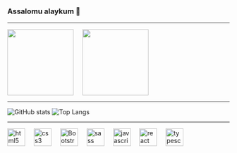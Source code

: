 ### Assalomu alaykum 👋

---

<p style="display: flex; align-items: center; justify-content: start; gap: 20px;">
  <img src="https://www.codewars.com/users/az1mov_f/badges/large" height="150" />
  <img src="https://leetcard.jacoblin.cool/az1mov_f?theme=dark&font=baloo&ext=contest" height="150" />
</p>

---

![GitHub stats](https://github-readme-stats.vercel.app/api?username=az1mov-f&count_private=true&show_icons=true&line_height=40&theme=holi)
![Top Langs](https://github-readme-stats.vercel.app/api/top-langs/?username=az1mov-f&langs_count=5&hide=html,cmake&theme=holi)

---

<div align="left">
  <img src="https://cdn.jsdelivr.net/gh/devicons/devicon/icons/html5/html5-original.svg" height="40" alt="html5 logo"  />
  <img width="12" />
  <img src="https://cdn.jsdelivr.net/gh/devicons/devicon/icons/css3/css3-original.svg" height="40" alt="css3 logo"  />
  <img width="12" />
  <img src="https://cdn.jsdelivr.net/gh/devicons/devicon/icons/bootstrap/bootstrap-original.svg" height="40" alt="Bootstrap logo" />
  <img width="12" />
  <img src="https://cdn.jsdelivr.net/gh/devicons/devicon/icons/sass/sass-original.svg" height="40" alt="sass logo"  />
  <img width="12" />
  <img src="https://cdn.jsdelivr.net/gh/devicons/devicon/icons/javascript/javascript-original.svg" height="40" alt="javascript logo"  />
  <img width="12" />
  <img src="https://cdn.jsdelivr.net/gh/devicons/devicon/icons/react/react-original.svg" height="40" alt="react logo"  />
  <img width="12" />
  <img src="https://cdn.jsdelivr.net/gh/devicons/devicon/icons/typescript/typescript-original.svg" height="40" alt="typescript logo"  />
</div>

